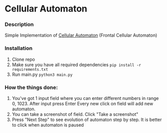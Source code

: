 # Cellular Automaton

### Description

Simple Implementation of [Cellular Automaton](https://en.wikipedia.org/wiki/Cellular_automaton) (Frontal Cellular Automaton)


### Installation

1. Clone repo
2. Make sure you have all required dependencies ```pip install -r requirements.txt```
3. Run main.py ```python3 main.py```

### How the things done:

1. You've got 1 input field where you can enter different numbers in range 0, 1023. After input press Enter
   Every new click on field will add new automaton.
2. You can take a screenshot of field. Click "Take a screenshot" 
3. Press "Next Step" to see evolution of automaton step by step. It is better to click when automaton is paused
